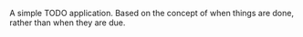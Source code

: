 A simple TODO application. Based on the concept of when things
are done, rather than when they are due.

